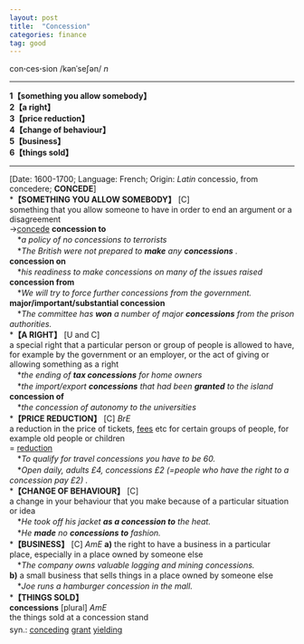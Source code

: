 ```yaml
---
layout: post
title:  "Concession"
categories: finance
tag: good
---
```

<DIV style="MARGIN: 0px 0px 5px">con<B>·</B>ces<B>·</B>sion /kənˈseʃən/ <I>n</I> 
<HR>
<B>1【something you allow somebody】</B><BR><B>2【a right】</B><BR><B>3【price reduction】</B><BR><B>4【change of behaviour】</B><BR><B>5【business】</B><BR><B>6【things sold】</B>
<HR>
[Date: 1600-1700; Language: French; Origin: <I>Latin</I> concessio, from concedere; <B>CONCEDE</B>]<BR>*<B>【SOMETHING YOU ALLOW SOMEBODY】</B> [C] <BR>something that you allow someone to have in order to end an argument or a disagreement<BR>→<A href="{{ site.baseurl }}/concede"><U>concede</U></A> <B>concession to</B><BR>　*<I>a policy of no concessions to terrorists</I><BR>　*<I>The British were not prepared to <B>make</B> any <B>concessions</B> .</I><BR><B>concession on</B><BR>　*<I>his readiness to make concessions on many of the issues raised</I><BR><B>concession from</B><BR>　*<I>We will try to force further concessions from the government.</I><BR><B>major/important/substantial concession</B><BR>　*<I>The committee has <B>won</B> a number of major <B>concessions</B> from the prison authorities.</I><BR>*<B>【A RIGHT】</B> [U and C]<BR>a special right that a particular person or group of people is allowed to have, for example by the government or an employer, or the act of giving or allowing something as a right<BR>　*<I>the ending of <B>tax concessions</B> for home owners</I><BR>　*<I>the import/export <B>concessions</B> that had been <B>granted</B> to the island</I><BR><B>concession of</B><BR>　*<I>the concession of autonomy to the universities</I><BR>*<B>【PRICE REDUCTION】</B> [C] <I>BrE</I> <BR>a reduction in the price of tickets, <A href="{{ site.baseurl }}/fee"><U>fees</U></A> etc for certain groups of people, for example old people or children<BR>= <A href="{{ site.baseurl }}/reduction"><U>reduction</U></A><BR>　*<I>To qualify for travel concessions you have to be 60.</I><BR>　*<I>Open daily, adults £4, concessions £2 (=people who have the right to a concession pay £2) .</I><BR>*<B>【CHANGE OF BEHAVIOUR】</B> [C] <BR>a change in your behaviour that you make because of a particular situation or idea<BR>　*<I>He took off his jacket <B>as a concession to</B> the heat.</I><BR>　*<I>He <B>made</B> no <B>concessions to</B> fashion.</I><BR>*<B>【BUSINESS】</B> [C] <I>AmE</I> <B>a)</B> the right to have a business in a particular place, especially in a place owned by someone else<BR>　*<I>The company owns valuable logging and mining concessions.</I><BR><B>b)</B> a small business that sells things in a place owned by someone else<BR>　*<I>Joe runs a hamburger concession in the mall.</I><BR>*<B>【THINGS SOLD】</B><BR><B>concessions</B> [plural] <I>AmE</I> <BR>the things sold at a concession stand</DIV>
<DIV style="MARGIN: 0px 0px 5px">
<DIV style="MARGIN: 4px 0px">syn.: <A href="{{ site.baseurl }}/conceding"><U>conceding</U></A> <A href="{{ site.baseurl }}/grant"><U>grant</U></A> <A href="{{ site.baseurl }}/yielding"><U>yielding</U></A></DIV></DIV>
